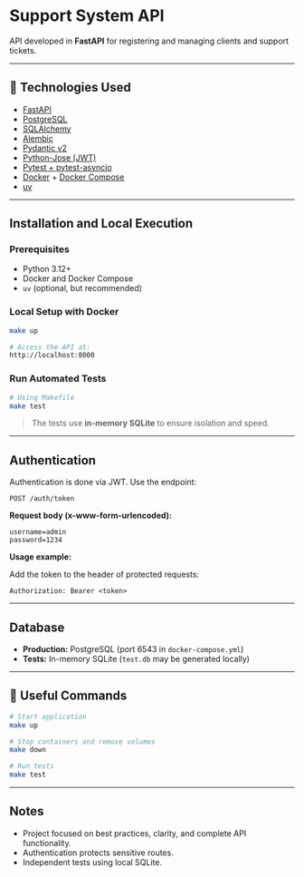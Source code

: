 
# Support System API

API developed in **FastAPI** for registering and managing clients and support tickets.

---

## 🚀 Technologies Used

- [FastAPI](https://fastapi.tiangolo.com/)
- [PostgreSQL](https://www.postgresql.org/)
- [SQLAlchemy](https://www.sqlalchemy.org/)
- [Alembic](https://alembic.sqlalchemy.org/)
- [Pydantic v2](https://docs.pydantic.dev/)
- [Python-Jose (JWT)](https://python-jose.readthedocs.io/en/latest/)
- [Pytest + pytest-asyncio](https://docs.pytest.org/)
- [Docker](https://www.docker.com/) + [Docker Compose](https://docs.docker.com/compose/)
- [uv](https://github.com/astral-sh/uv)

---

## Installation and Local Execution

### Prerequisites

- Python 3.12+
- Docker and Docker Compose
- `uv` (optional, but recommended)

### Local Setup with Docker

```bash
make up

# Access the API at:
http://localhost:8000
```

### Run Automated Tests

```bash
# Using Makefile
make test

```

> The tests use **in-memory SQLite** to ensure isolation and speed.

---

## Authentication

Authentication is done via JWT. Use the endpoint:

```
POST /auth/token
```

**Request body (x-www-form-urlencoded):**

```
username=admin
password=1234
```

**Usage example:**

Add the token to the header of protected requests:

```
Authorization: Bearer <token>
```

---

## Database

- **Production:** PostgreSQL (port 6543 in `docker-compose.yml`)
- **Tests:** In-memory SQLite (`test.db` may be generated locally)

---

## 📝 Useful Commands

```bash
# Start application
make up

# Stop containers and remove volumes
make down

# Run tests
make test
```

---

## Notes

- Project focused on best practices, clarity, and complete API functionality.
- Authentication protects sensitive routes.
- Independent tests using local SQLite.
